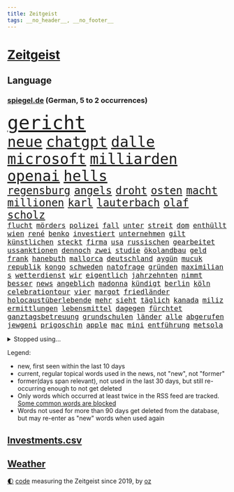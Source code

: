 ```yaml
---
title: Zeitgeist
tags: __no_header__, __no_footer__
---
```


# [Zeitgeist](https://oliz.io/zeitgeist/)

## Language

<h3><a href="https://www.spiegel.de" target="_blank">spiegel.de</a> (German, 5 to 2 occurrences)</h3>
<p style="font-family:monospace">
<span style="font-size:32pt"><a href="news_links.html#gericht" class="current">gericht</a></span>
<br>
<span style="font-size:25pt"><a href="news_links.html#neue" class="current">neue</a></span>
<span style="font-size:25pt"><a href="news_links.html#chatgpt" class="current">chatgpt</a></span>
<span style="font-size:25pt"><a href="news_links.html#dalle" class="new">dalle</a></span>
<span style="font-size:25pt"><a href="news_links.html#microsoft" class="current">microsoft</a></span>
<span style="font-size:25pt"><a href="news_links.html#milliarden" class="current">milliarden</a></span>
<span style="font-size:25pt"><a href="news_links.html#openai" class="current">openai</a></span>
<span style="font-size:25pt"><a href="news_links.html#hells" class="current">hells</a></span>
<br>
<span style="font-size:18pt"><a href="news_links.html#regensburg" class="current">regensburg</a></span>
<span style="font-size:18pt"><a href="news_links.html#angels" class="current">angels</a></span>
<span style="font-size:18pt"><a href="news_links.html#droht" class="current">droht</a></span>
<span style="font-size:18pt"><a href="news_links.html#osten" class="current">osten</a></span>
<span style="font-size:18pt"><a href="news_links.html#macht" class="current">macht</a></span>
<span style="font-size:18pt"><a href="news_links.html#millionen" class="current">millionen</a></span>
<span style="font-size:18pt"><a href="news_links.html#karl" class="current">karl</a></span>
<span style="font-size:18pt"><a href="news_links.html#lauterbach" class="current">lauterbach</a></span>
<span style="font-size:18pt"><a href="news_links.html#olaf" class="current">olaf</a></span>
<span style="font-size:18pt"><a href="news_links.html#scholz" class="current">scholz</a></span>
<br>
<span style="font-size:12pt"><a href="news_links.html#flucht" class="current">flucht</a></span>
<span style="font-size:12pt"><a href="news_links.html#mörders" class="new">mörders</a></span>
<span style="font-size:12pt"><a href="news_links.html#polizei" class="current">polizei</a></span>
<span style="font-size:12pt"><a href="news_links.html#fall" class="current">fall</a></span>
<span style="font-size:12pt"><a href="news_links.html#unter" class="current">unter</a></span>
<span style="font-size:12pt"><a href="news_links.html#streit" class="current">streit</a></span>
<span style="font-size:12pt"><a href="news_links.html#dom" class="new">dom</a></span>
<span style="font-size:12pt"><a href="news_links.html#enthüllt" class="current">enthüllt</a></span>
<span style="font-size:12pt"><a href="news_links.html#wien" class="current">wien</a></span>
<span style="font-size:12pt"><a href="news_links.html#rené" class="current">rené</a></span>
<span style="font-size:12pt"><a href="news_links.html#benko" class="current">benko</a></span>
<span style="font-size:12pt"><a href="news_links.html#investiert" class="current">investiert</a></span>
<span style="font-size:12pt"><a href="news_links.html#unternehmen" class="current">unternehmen</a></span>
<span style="font-size:12pt"><a href="news_links.html#gilt" class="current">gilt</a></span>
<span style="font-size:12pt"><a href="news_links.html#künstlichen" class="current">künstlichen</a></span>
<span style="font-size:12pt"><a href="news_links.html#steckt" class="current">steckt</a></span>
<span style="font-size:12pt"><a href="news_links.html#firma" class="current">firma</a></span>
<span style="font-size:12pt"><a href="news_links.html#usa" class="current">usa</a></span>
<span style="font-size:12pt"><a href="news_links.html#russischen" class="current">russischen</a></span>
<span style="font-size:12pt"><a href="news_links.html#gearbeitet" class="current">gearbeitet</a></span>
<span style="font-size:12pt"><a href="news_links.html#ussanktionen" class="current">ussanktionen</a></span>
<span style="font-size:12pt"><a href="news_links.html#dennoch" class="current">dennoch</a></span>
<span style="font-size:12pt"><a href="news_links.html#zwei" class="current">zwei</a></span>
<span style="font-size:12pt"><a href="news_links.html#studie" class="current">studie</a></span>
<span style="font-size:12pt"><a href="news_links.html#ökolandbau" class="new">ökolandbau</a></span>
<span style="font-size:12pt"><a href="news_links.html#geld" class="current">geld</a></span>
<span style="font-size:12pt"><a href="news_links.html#frank" class="current">frank</a></span>
<span style="font-size:12pt"><a href="news_links.html#hanebuth" class="current">hanebuth</a></span>
<span style="font-size:12pt"><a href="news_links.html#mallorca" class="current">mallorca</a></span>
<span style="font-size:12pt"><a href="news_links.html#deutschland" class="current">deutschland</a></span>
<span style="font-size:12pt"><a href="news_links.html#aygün" class="new">aygün</a></span>
<span style="font-size:12pt"><a href="news_links.html#mucuk" class="new">mucuk</a></span>
<span style="font-size:12pt"><a href="news_links.html#republik" class="current">republik</a></span>
<span style="font-size:12pt"><a href="news_links.html#kongo" class="current">kongo</a></span>
<span style="font-size:12pt"><a href="news_links.html#schweden" class="current">schweden</a></span>
<span style="font-size:12pt"><a href="news_links.html#natofrage" class="new">natofrage</a></span>
<span style="font-size:12pt"><a href="news_links.html#gründen" class="current">gründen</a></span>
<span style="font-size:12pt"><a href="news_links.html#maximilian" class="new">maximilian</a></span>
<span style="font-size:12pt"><a href="news_links.html#s" class="current">s</a></span>
<span style="font-size:12pt"><a href="news_links.html#wetterdienst" class="current">wetterdienst</a></span>
<span style="font-size:12pt"><a href="news_links.html#wir" class="current">wir</a></span>
<span style="font-size:12pt"><a href="news_links.html#eigentlich" class="current">eigentlich</a></span>
<span style="font-size:12pt"><a href="news_links.html#jahrzehnten" class="current">jahrzehnten</a></span>
<span style="font-size:12pt"><a href="news_links.html#nimmt" class="current">nimmt</a></span>
<span style="font-size:12pt"><a href="news_links.html#besser" class="current">besser</a></span>
<span style="font-size:12pt"><a href="news_links.html#news" class="current">news</a></span>
<span style="font-size:12pt"><a href="news_links.html#angeblich" class="current">angeblich</a></span>
<span style="font-size:12pt"><a href="news_links.html#madonna" class="current">madonna</a></span>
<span style="font-size:12pt"><a href="news_links.html#kündigt" class="current">kündigt</a></span>
<span style="font-size:12pt"><a href="news_links.html#berlin" class="current">berlin</a></span>
<span style="font-size:12pt"><a href="news_links.html#köln" class="current">köln</a></span>
<span style="font-size:12pt"><a href="news_links.html#celebrationtour" class="new">celebrationtour</a></span>
<span style="font-size:12pt"><a href="news_links.html#vier" class="current">vier</a></span>
<span style="font-size:12pt"><a href="news_links.html#margot" class="new">margot</a></span>
<span style="font-size:12pt"><a href="news_links.html#friedländer" class="new">friedländer</a></span>
<span style="font-size:12pt"><a href="news_links.html#holocaustüberlebende" class="new">holocaustüberlebende</a></span>
<span style="font-size:12pt"><a href="news_links.html#mehr" class="current">mehr</a></span>
<span style="font-size:12pt"><a href="news_links.html#sieht" class="current">sieht</a></span>
<span style="font-size:12pt"><a href="news_links.html#täglich" class="current">täglich</a></span>
<span style="font-size:12pt"><a href="news_links.html#kanada" class="current">kanada</a></span>
<span style="font-size:12pt"><a href="news_links.html#miliz" class="new">miliz</a></span>
<span style="font-size:12pt"><a href="news_links.html#ermittlungen" class="current">ermittlungen</a></span>
<span style="font-size:12pt"><a href="news_links.html#lebensmittel" class="current">lebensmittel</a></span>
<span style="font-size:12pt"><a href="news_links.html#dagegen" class="current">dagegen</a></span>
<span style="font-size:12pt"><a href="news_links.html#fürchtet" class="current">fürchtet</a></span>
<span style="font-size:12pt"><a href="news_links.html#ganztagsbetreuung" class="current">ganztagsbetreuung</a></span>
<span style="font-size:12pt"><a href="news_links.html#grundschulen" class="current">grundschulen</a></span>
<span style="font-size:12pt"><a href="news_links.html#länder" class="current">länder</a></span>
<span style="font-size:12pt"><a href="news_links.html#alle" class="current">alle</a></span>
<span style="font-size:12pt"><a href="news_links.html#abgerufen" class="current">abgerufen</a></span>
<span style="font-size:12pt"><a href="news_links.html#jewgeni" class="current">jewgeni</a></span>
<span style="font-size:12pt"><a href="news_links.html#prigoschin" class="current">prigoschin</a></span>
<span style="font-size:12pt"><a href="news_links.html#apple" class="current">apple</a></span>
<span style="font-size:12pt"><a href="news_links.html#mac" class="current">mac</a></span>
<span style="font-size:12pt"><a href="news_links.html#mini" class="new">mini</a></span>
<span style="font-size:12pt"><a href="news_links.html#entführung" class="current">entführung</a></span>
<span style="font-size:12pt"><a href="news_links.html#metsola" class="current">metsola</a></span>
</p>
<details>
<summary>Stopped using...</summary>
<p class="former" style="font-size:12pt">
arm(823) beschreibt(823) kurs(823) vermutlich(823) anstieg(822) beschwerde(822) champions(822) gelungen(822) gründer(822) einiges(821) golf(821) max(821) mordes(821) senken(821) beobachtet(820) kassiert(820) reiche(820) baby(819) einwohner(819) halle(819) historiker(819) private(819) razzia(819) spaniens(819) untersagt(819) asche(818) besitzer(818) büros(818) geeinigt(818) niederländische(818) willen(818) zugunsten(818) aktien(817) diktator(817) geholt(817) impfung(817) islamischer(817) kapitol(817) münchner(817) nigeria(817) treffer(817) unmut(817) verweigert(817) begründung(816) endet(816) energien(816) minderheit(816) st(816) trainieren(816) veröffentlichte(816) vorliegt(816) angebot(815) einstellen(815) erzielt(815) flick(815) google(815) hansi(815) hinterlassen(815) kretschmer(815) landtag(815) miteinander(815) nationalmannschaft(815) polizeieinsatz(815) stich(815) szenen(815) überlebte(815) 33(814) bundesweite(814) fällen(814) gestartet(814) herbert(814) institut(814) markt(814) schwarze(814) ungarn(814) zahlung(814) anbieter(813) anlass(813) befreit(813) bundestags(813) doku(813) förderung(813) lehnen(813) sperrt(813) versteckt(813) entlastet(812) hieß(812) körperverletzung(812) mancherorts(812) moderne(812) angeklagter(811) bewährungsstrafe(811) dramatisch(811) interne(811) reiste(811) getrennt(810) wirken(810) wähler(810) aufgegeben(809) gelände(809) netzwerk(809) spekuliert(809) gestritten(808) schnitt(808) endspiel(807) lkw(807) triumph(807) aufnahme(805) kindesmissbrauch(805) option(805) berühmten(804) abgebrochen(803) ermittlern(803) mangel(803) schauen(803) schnellen(803) starker(803) lieferten(802) sinn(802) spektakuläre(802) mission(801) drastische(800) presse(800) aktivistin(799) drittel(799) holocaust(799) eklat(798) pkw(798) begründet(797) eingeleitet(797) landete(797) telefon(797) vorteile(797) vw(797) laufenden(796) treiben(796) küstenwache(795) em(794) aussehen(793) händler(793) karten(789) papier(788) bürgerinnen(787) favorit(786) griechischen(786) schaut(780) entbrannt(771) schmerz(770) sogenannten(769) nächstes(762) karlsruhe(761) strukturen(761) tolle(755) marine(754) maschinen(746) ausweg(745) ärmelkanal(745) auslieferung(735) kuba(728) höheres(715) zusätzlichen(705) fuhren(702) vormarsch(695) skandale(685) zusammenbruch(678) günstig(676) hochschulen(660) zusammengebrochen(647) bewirbt(641) zwischenfall(617) forschende(607) regierungskoalition(596) gestanden(594) durchbruch(591) 800(589) lehren(576) court(575) supreme(575) flohen(574) bürgern(570) traditionelle(563) fotografen(560) aussterben(556) getrieben(554) bundesanwaltschaft(550) britisches(546) warnungen(544) rechtens(540) bundesrat(539) emiraten(532) inszenieren(526) fluten(524) polnischen(521) amoklauf(520) topmanager(520) immobilienmarkt(517) vertretung(515) schwarz(512) erkrankte(503) exil(501) gerissen(499) stehlen(498) heiße(496) realität(496) wahrscheinlicher(495) ausfälle(490) händen(489) mike(487) illegaler(484) überraschende(483) fifa(481) diebe(480) kalten(478) boss(474) arten(465) konflikts(465) straftaten(464) worum(464) einigt(463) großbank(463) militärmanöver(463) floyd(462) kursieren(456) abkommen(453) eingeführt(453) gedrängt(447) zentralen(446) stern(445) bahnen(441) eingefroren(440) schuldenbremse(437) bedrängt(435) umsetzung(435) volksverhetzung(435) oberlandesgericht(429) roth(427) härte(421) luftwaffe(420) 77(412) auge(405) geringer(405) regierungen(403) beteiligte(402) guterres(400) verwüstung(398) historischer(397) motive(397) wmteilnahme(395) piloten(392) personalnot(383) einzig(382) oscars(378) gedenkt(375) beziehen(372) berger(370) systematisch(369) ansprüche(368) getreten(368) traurige(368) landsmann(366) menschenrechtler(364) trockenheit(359) meere(358) normalen(358) spektakel(358) geplatzt(357) vorm(356) bonn(355) entlastungen(355) buckinghampalast(342) geiselnahme(340) verzweifeln(339) justizministerium(337) 49(335) lohnen(335) stuttgarter(334) einheit(332) fisch(332) gymnasium(331) berlusconi(330) brüder(330) silvio(330) hut(329) solo(329) gekämpft(327) reichweite(327) gestrandet(324) runter(323) schätzt(323) vögel(322) kylian(321) mbappé(321) rekonstruktion(320) klug(319) fragwürdigen(313) vorab(310) gefolgt(309) sklaverei(309) dubiosen(307) straßburg(306) ausstattung(305) litt(303) schneidet(303) sekretärin(301) kleben(300) lebe(300) bomben(298) kriegsverbrechen(297) empfang(296) schmerzen(296) verliehen(296) eingetroffen(295) jochen(295) mariupol(295) finnische(294) gefangenschaft(294) statistisches(294) linkspartei(293) herzen(291) evakuierung(290) sexismus(288) dilemma(285) dylan(284) melanie(284) begrenzt(283) links(282) energiesparen(280) wiederaufbau(279) lohn(277) messerattacke(277) angestellte(276) herrschte(275) g20(269) kriegsführung(268) besseres(267) fußballweltmeisterschaft(267) registrierte(267) my(266) notfall(266) 48(265) fernen(265) jamal(263) hängengeblieben(261) bauteile(259) rechenschaft(259) belegschaft(256) bodo(251) einsetzt(251) würdigung(251) erstattet(250) blockierte(249) eingeschläfert(249) gäbe(249) hammer(248) ärztinnen(248) aufeinander(244) beckmann(242) 84(241) verdrängen(240) jubel(239) appellieren(238) erfurt(238) frontex(237) ifoinstituts(237) befugnisse(235) birgt(234) klimakatastrophe(231) verlaufen(231) hoeneß(229) uli(229) netzagenturchef(227) budapest(226) love(226) krimi(224) liv(224) schutzmasken(223) gestürmt(222) steuerzahler(222) angeschlagenen(218) ausgezahlt(218) dauerhaften(217) feldmann(216) elfmeterschießen(214) nerv(214) ryanair(213) sanktionieren(213) ramelow(212) 21jähriger(211) einzudämmen(211) erdoğans(211) georgia(211) uvalde(211) besseren(210) geschäftsmodell(209) betreuung(207) knapper(204) henry(203) turbulenzen(201) manch(200) zunehmender(200) chaotisch(199) bahnsteig(198) 97(197) süddeutschland(197) reinhold(196) stilhighlights(196) thüringens(196) fotografinnen(195) brad(193) mitgenommen(193) pitt(193) sicheren(192) tanz(192) erobern(190) bundes(189) klarheit(189) ursprung(189) wmhalbfinale(189) fünfmal(188) geliebt(188) erfinder(186) großeltern(186) bleibe(185) helmut(185) ratschläge(185) bruttoinlandsprodukt(184) weile(184) artemis(182) berlinneukölln(182) erdbeben(182) gassparen(182) warnten(182) erich(181) genauer(181) wortwahl(179) fläche(177) rätselhaft(177) trägerrakete(177) gestrandete(176) halbjahr(176) hessische(176) reservisten(176) bond(175) cumexaffäre(175) misere(175) trendwende(175) abgebrannt(174) abschlusserklärung(174) klagten(174) urlauber(174) demonstrant(173) horrenden(172) überlegt(172) legal(171) staatshilfe(171) geflüchteter(170) grundstück(168) prostituierte(168) streicheln(168) bestechung(167) 1979(165) vergleicht(165) heizkosten(164) mangellage(164) niedrigeren(164) zwölfjährigen(164) vorlage(163) gefängnissen(162) gewährleisten(162) staatsschutz(161) klausmichael(160) erzählung(158) wagnersöldner(158) besprüht(157) tribut(157) heizung(156) spiegelreporterin(156) offenlegen(155) bewältigen(154) hagen(154) positioniert(153) fahrerin(152) ellen(151) ausschließen(150) führten(150) parken(150) sperren(150) weltgrößten(149) manipulation(148) privates(148) schmelzen(148) giorgia(147) krankenhausgesellschaft(147) meloni(147) aufatmen(146) einhaltung(146) extremisten(145) komplikationen(145) beseitigt(144) armeen(143) flugbahn(143) krisenzeiten(143) raketenangriffen(143) schreitet(143) jährliches(142) dopingprobe(141) dopings(141) flüssen(141) musiala(141) programmiert(141) stromausfälle(141) einladung(139) bestes(137) buchstäblich(137) gratuliert(137) jude(137) desantis(136) zugrunde(135) späte(134) überraschen(134) bedauert(133) frieren(133) gräbt(133) harmlos(133) fatales(132) gebissen(132) kreuzfeuer(132) strenger(132) tv+(132) beschlagnahmten(131) angezeigt(130) fische(130) princess(130) rot(130) toronto(130) wahlbeobachter(130) antisemitisch(128) klappen(128) spionage(128) 00(125) ermordete(125) goldener(125) verstöße(125) zurückkehren(125) proben(124) rihanna(124) rutschen(124) tagesordnung(124) bundeswirtschaftsministerium(123) extremismus(123) seitenlinie(123) brummt(122) kita(122) winnetou(122) täterin(121) gaspreisdeckel(120) oppositionschef(120) planet(120) befürworten(118) skigebiete(118) veranstaltungen(118) angeblicher(117) bombenanschlag(117) drehbuchautor(117) gegenmaßnahme(117) kontroverse(115) pubs(115) schoigu(114) toren(114) bangkok(113) indianapolis(113) überfischung(113) kanadischen(112) reformer(112) wahnvorstellungen(112) aufholjagd(111) bösewicht(111) klartext(111) reparatur(111) verprügelt(111) bauart(110) frühes(110) nutzern(109) raumfahrt(109) sensible(109) bedeutendsten(108) elektroschrott(107) argentiniens(106) lagarde(106) vegane(106) entzieht(105) lissabon(105) parteiübergreifend(105) winzigen(105) fußballnationalspieler(104) gasimporteur(104) iranerinnen(104) wasserversorgung(104) aussortiert(103) nationaltrainer(103) stromkosten(103) unternehmensberatung(103) branchen(102) reihenweise(102) zimmer(102) schwächt(101) strompreisbremse(101) durchgesetzt(100) einverstanden(100) fußballfans(100) luftabwehrsystem(100) angelina(99) betrag(99) blond(99) geschlecht(99) jolie(99) verkneifen(99) beförderung(98) konterfei(98) krone(98) rausgeworfen(98) rekordhalter(98) autors(97) masterplan(97) modewelt(97) verstaatlicht(97) winkel(97) buhlen(96) fachmesse(96) gemäßigt(96) hall(96) houston(96) stromausfällen(96) vernunft(96) bootsunglück(95) erschöpft(95) praktiken(95) bestrafung(93) insight(93) ios(93) methoden(93) gefecht(92) initiiert(92) reynolds(92) abgelegt(91) antrieb(91) denke(91) gruppensieger(91) staatsanwalt(91) urteilt(91) floridas(90) mediatorin(90) ukrainefeldzug(90) 60jähriger(89) degeneres(89) geschenke(89) khameneis(89) knietief(89) landgerichts(89) opel(89) smartwatch(89) unsozialen(89) versorgungssicherheit(89) raketentests(88) straucheln(88) 1959(87) ausrichter(87) günstigere(87) nacken(87) organisierter(87) schenken(87) watch(87) álvarez(87) anwohnerparken(86) aquarium(86) arbeitsagentur(86) bundesnachrichtendienst(86) faktisch(86) innere(86) schmuckstücke(86) coronamaskenaffäre(85) eingriffe(85) gasmarkt(85) ignoriert(85) kubaner(85) store(85) wumms(85) belastungsgrenze(84) imperialismus(84) mobilen(84) pfundnoten(84) schusswaffenangriff(84) weltbank(84) abgeordnetenhaus(83) haushaltsausschuss(83) kern(83) koblenz(83) out(83) strategischen(83) englischer(82) gruppenspiel(82) hungersnot(82) korruptionsvorwürfen(82) martínez(82) regionalbahn(82) unstimmigkeiten(82) wohlbefinden(82) anerkennung(81) datenanalyse(81) ecken(81) menschenrechtsaktivisten(81) qualität(81) schweben(81) verschwörungsideologien(81) überbringen(81) anerkannt(80) bruce(80) professoren(80) revolutionsführer(80) willis(80) bonbons(79) isolierung(79) 1813(78) alleingelassen(78) bndmann(78) deckel(78) drehbücher(78) erklärungen(78) exemplar(78) faschistischen(78) klimazielen(78) leinwand(78) mats(78) parat(78) alleiniger(77) betrugsvorwürfe(77) dance(77) finanzausschuss(77) grunde(77) solarmodule(77) uniprofessor(77) wartezeit(77) alice(76) beschäftigung(76) großrazzia(76) satelliten(76) stadtderby(76) südlichen(76) terra(76) verankert(76) warburg(76) abgebildet(75) fatal(75) schwedisches(75) stockende(75) zentrales(75) gekappt(74) passagieren(74) wetterte(74) bedrohungen(73) bosnienherzegowina(73) erziehung(73) influenza(73) kämpferin(73) larry(73) mullahregime(73) nordrheinwestfalens(73) schräge(73) unglücksursache(73) veganen(73) wachsamkeit(73) 1966(72) 49euroticket(72) angekündigter(72) buchung(72) clans(72) gekehrt(72) geliebten(72) gesundheitssenatorin(72) morten(72) pgatour(72) raketenstarts(72) titanic(72) blank(71) fahrplan(71) klimaminister(71) medienschaffende(71) schulterschluss(71) unterstützende(71) ausgesperrt(70) diktatoren(70) intensivmediziner(70) liest(70) polarisiert(70) schufa(70) sämtliche(70) dwd(69) eugipfel(69) geebnet(69) rekordpreis(69) teilgeständnis(69) angelegt(68) bekennen(68) eindrücken(68) grenzschutzagentur(68) karlheinz(68) nachtzug(68) personennahverkehr(68) rummenigge(68) finalen(67) legitim(67) wiederholung(67) eigens(66) euaußengrenzen(66) gaseinkauf(66) geheimhaltung(66) investments(66) musikerinnen(66) sowohl(66) unmittelbarer(66) wertvolle(66) 124(65) begehrt(65) entlastungspakete(65) hab(64) haftbefehle(64) horten(64) packendsten(64) versichert(64) vorgezogene(64) wwf(64) aneinander(63) auktion(63) sonniger(63) todesstrafe(63) vorstände(63) egoismus(62) fußballderby(62) kürzester(62) schlage(62) spinat(62) wettbewerbsfähiger(62) aufsichtsrat(61) boulevardzeitung(61) erreger(61) kreisen(61) schlusslicht(61) wärmestube(61) augenzeugen(60) ceo(60) designierte(60) inkompetenz(60) kontaktabbruch(60) wahlkampfauftritt(60) zentralafrikanischen(60) zuschauen(60) abgeführt(59) chipkonzerns(59) energieinfrastruktur(59) infineon(59) sportvereine(59) tarnung(59) unerbittlich(59) dita(58) erkältungswelle(58) klebte(58) konsulats(58) lebzeiten(58) verteidigungslinie(58) vervielfacht(58) weidel(58) ausbrüchen(57) chronisch(57) eingelegt(57) ioc(57) marginal(57) millionenwert(57) derben(56) grant(56) spektakulärsten(56) versicherte(56) äußerten(56) credit(55) luftabwehrsysteme(55) suisse(55) susan(55) anlaufen(54) journalistenverband(54) allermeisten(53) ausgesagt(53) gezerrt(53) hang(53) überweisen(53) anschlagsserie(52) human(52) jusos(52) kinderkliniken(52) kinderstationen(52) nonnen(52) parteinachwuchs(52) pfleger(52) rights(52) unbearbeitete(52) zuständigen(52) geheim(51) justin(51) kontraproduktiv(51) motivieren(51) prozesstag(51) raue(51) sympathie(51) twitterchef(51) warmfront(51) digitaler(50) falschparker(50) geendet(50) selenska(50) vorteilsannahme(50) behinderung(49) carsharing(49) jets(49) kurztrip(49) mastodon(49) testet(49) achse(48) co₂speicher(48) erzeuger(48) gravierenden(48) ricky(48) unerlaubt(48) 21jährige(47) abwechslung(47) beeindrucken(47) breisgau(47) gewalttätiger(47) interkontinentalrakete(47) klimas(47) moore(47) noten(47) zunehmenden(47) anschauen(46) erdrutschen(46) gegenzusteuern(46) großmeister(46) herausgegeben(46) ohr(46) singt(46) virtuelle(46) aufwendigen(45) fifapräsident(45) infantino(45) mariana(45) militärflugzeuge(45) schmiedet(45) warfen(45) wissenschaftlichen(45) wunderbares(45) ausharren(44) evangelische(44) hauptgründe(44) modelt(44) verbrenner(44) zustellung(44) 4(43) autoreifen(43) babybauch(43) evans(43) gewöhnen(43) pandemien(43) zerschlagen(43) angestoßen(42) bildungschancen(42) linkedin(42) prophezeit(42) verbringt(42) aufheben(41) energiehilfen(41) rheingold(41) verheizt(41) 68er(40) beleuchten(40) brantner(40) chefposten(40) zerrieben(40) dan(39) euregeln(39) rütteln(39) autokennzeichen(38) blauen(38) capitals(38) coronainfizierte(38) erdgasförderung(38) exemplare(38) owetschkin(38) psychiatrischen(38) verhafteten(38) werken(38) auslandsoscar(37) gastgeberland(37) kinderschutz(37) mahnen(37) renaissance(37) sound(37) trete(37) vorfreude(37) korrespondent(36) präsidentschaftskandidatur(36) skepsis(36) engländer(35) fabrice(35) ftxpleite(35) gianni(35) pakistanischen(35) abgeordnetenhauswahl(34) apotheken(34) ausgabe(34) bahamas(34) ehrlich(34) feind(34) i̇mamoğlu(34) argentinier(33) diego(33) festlich(33) istanbuls(33) jahrhunderte(33) pence(33) sowieso(33) wiederholen(33) fußballweltmeisterschaften(32) ghana(32) ghanas(32) strafanzeige(32) ungehorsam(32) ausgefallene(31) brilliert(31) böden(31) falschfahrer(31) innensenatorin(31) kollidierte(31) nutzerinnen(31) realistisch(31) siesta(31) vernichten(31) buenos(30) coronazeit(30) einigten(30) heizöl(30) skandalwm(30) symbolik(30) wmnews(30) wmspiel(30) 2004(29) abstellen(29) anreize(29) dauerhaftes(29) deutschlandfunk(29) landeswahlleiter(29) leichenwagen(29) väter(29) wutausbruch(29) 1978(28) altnazi(28) desaströser(28) gymnasien(28) interessenvertretung(28) leeren(28) lockern(28) magenta(28) marineschiff(28) nannten(28) reinhardt(28) todesfolge(28) ukrainerinnen(28) wärmepumpe(28) ecuador(27) exekutiert(27) fifachef(27) gegensatz(27) hochemotional(27) unsicherer(27) abschiebungen(26) blutig(26) fiebersäfte(26) komplize(26) rheinland(26) walisische(26) wunderschöne(26) chips(25) deschamps(25) eugaspreisdeckel(25) flogen(25) fröhlich(25) vollen(25) weltfußball(25) afdbundestagsabgeordnete(24) basteln(24) bildungsminister(24) darm(24) innenleben(23) intransparenz(23) klügsten(23) spielwaren(23) umziehen(23) usjournalist(23) verwendung(23) vorrundenaus(23) wiederhergestellt(23) exmitarbeiter(22) firmenchef(22) führungsebene(22) getränke(22) goldenen(22) gruppenzweiter(22) jay(22) kontrollgremium(22) leno(22) usmoderator(22) verschafft(22) weihnachtszeit(22) zähen(22) ezbchefin(21) kinderärzte(21) klinsmann(21) spaniern(21) diwchef(20) erstmal(20) fratzscher(20) genozid(20) krankenschwestern(20) medienhaus(20) rsvirus(20) selfies(20) workation(20) 265(19) anspannung(19) bedient(19) beraterfirmen(19) chancenaufenthaltsrecht(19) mckinsey(19) sat1(19) unterzogen(19) wmturnier(19) 1981(18) albiceleste(18) aufgelöst(18) elternzeit(18) genitalien(18) handelsabkommen(18) preisbremsen(18) usabesuch(18) weltmeisterschaften(18) boykottieren(17) einwanderungsland(17) rsviren(17) räumten(17) wunderbare(17) auflösung(16) digitales(16) hofdame(16) preisobergrenze(16) rächt(16) bismarck(15) bismarckzimmer(15) castillo(15) erpressungsversuch(15) kentucky(15) nachgehen(15) nina(15) ordnen(15) sicherheitskonzept(15) u9(15) ursachensuche(15) vorrunde(15) 33jährigen(14) dortigen(14) grauen(14) infektionswelle(14) ruprecht(14) sehnen(14) übertrifft(14) birgit(13) derartige(13) esperanza(13) f35kampfjets(13) höegh(13) malsackwinkemann(13) militärischer(13) passagierflugzeugs(13) satellit(13) schneit(13) suv(13) teslas(13) eubeitritt(12) fragwürdiger(12) grob(12) militärhilfe(12) minustemperaturen(12) rechtsterroristen(12) reichsbürgerszene(12) twitterte(12) ungewollt(12) verabredet(12) vergleichbar(12) asphalt(11) eröffnen(11) maskengeschäfte(11) messis(11) vergrößern(11) weltstars(11)
</p>
</details>
<p>Legend:
<ul>
<li><span class="new">new</span>, first seen within the last 10 days</li>
<li><span class="current">current</span>, regular topical words used in the news, not "new", not "former"</li>
<li><span class="former">former(days span relevant)</span>, not used in the last 30 days, but still re-occurring enough to not get deleted</li>
<li>Only words which occurred at least twice in the RSS feed are tracked. <a href="language/filters.py">Some common words are blocked</a></li>
<li>Words not used for more than 90 days get deleted from the database, but may re-enter as "new" words when used again</li>
</ul>
</p>

## [Investments](investments.html)[.csv](investments.csv)

## [Weather](weather.html)

<footer>
<a href="javascript:toggleTheme()" class="nav">🌓</a>
<a href="https://github.com/ooz/zeitgeist">code</a> measuring the Zeitgeist since 2019, by <a href="https://oliz.io">oz</a>
</footer>
